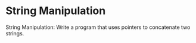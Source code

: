 # String Manipulation
String Manipulation: Write a program that uses pointers to concatenate two strings.
